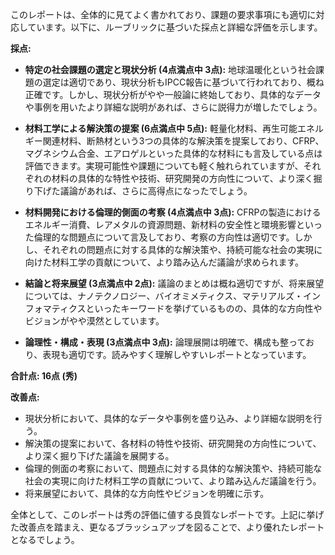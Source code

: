 このレポートは、全体的に見てよく書かれており、課題の要求事項にも適切に対応しています。以下に、ルーブリックに基づいた採点と詳細な評価を示します。

**採点:**

* **特定の社会課題の選定と現状分析 (4点満点中 3点):** 地球温暖化という社会課題の選定は適切であり、現状分析もIPCC報告に基づいて行われており、概ね正確です。しかし、現状分析がやや一般論に終始しており、具体的なデータや事例を用いたより詳細な説明があれば、さらに説得力が増したでしょう。

* **材料工学による解決策の提案 (6点満点中 5点):** 軽量化材料、再生可能エネルギー関連材料、断熱材という3つの具体的な解決策を提案しており、CFRP、マグネシウム合金、エアロゲルといった具体的な材料にも言及している点は評価できます。実現可能性や課題についても軽く触れられていますが、それぞれの材料の具体的な特性や技術、研究開発の方向性について、より深く掘り下げた議論があれば、さらに高得点になったでしょう。

* **材料開発における倫理的側面の考察 (4点満点中 3点):** CFRPの製造におけるエネルギー消費、レアメタルの資源問題、新材料の安全性と環境影響といった倫理的な問題点について言及しており、考察の方向性は適切です。しかし、それぞれの問題点に対する具体的な解決策や、持続可能な社会の実現に向けた材料工学の貢献について、より踏み込んだ議論が求められます。

* **結論と将来展望 (3点満点中 2点):** 議論のまとめは概ね適切ですが、将来展望については、ナノテクノロジー、バイオミメティクス、マテリアルズ・インフォマティクスといったキーワードを挙げているものの、具体的な方向性やビジョンがやや漠然としています。

* **論理性・構成・表現 (3点満点中 3点):** 論理展開は明確で、構成も整っており、表現も適切です。読みやすく理解しやすいレポートとなっています。

**合計点: 16点 (秀)**

**改善点:**

* 現状分析において、具体的なデータや事例を盛り込み、より詳細な説明を行う。
* 解決策の提案において、各材料の特性や技術、研究開発の方向性について、より深く掘り下げた議論を展開する。
* 倫理的側面の考察において、問題点に対する具体的な解決策や、持続可能な社会の実現に向けた材料工学の貢献について、より踏み込んだ議論を行う。
* 将来展望において、具体的な方向性やビジョンを明確に示す。


全体として、このレポートは秀の評価に値する良質なレポートです。上記に挙げた改善点を踏まえ、更なるブラッシュアップを図ることで、より優れたレポートとなるでしょう。
